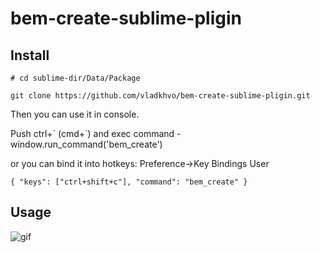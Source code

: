 # bem-create-sublime-pligin

## Install
```
# cd sublime-dir/Data/Package

git clone https://github.com/vladkhvo/bem-create-sublime-pligin.git

```
Then you can use it in console.

Push ctrl+\` (cmd+\`) and exec command - window.run_command('bem_create')

or you can bind it into hotkeys:
Preference->Key Bindings User
```
{ "keys": ["ctrl+shift+c"], "command": "bem_create" }
```
## Usage
![gif](https://github.com/vladkhvo/bem-create-sublime-pligin/blob/master/demo.gif)
